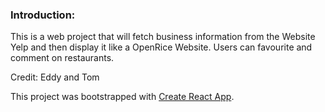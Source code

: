 
### Introduction:
This is a web project that will fetch business information from the Website Yelp and then display it like a OpenRice Website. Users can favourite and comment on restaurants.

Credit:
Eddy and Tom

This project was bootstrapped with [Create React App](https://github.com/facebook/create-react-app).
